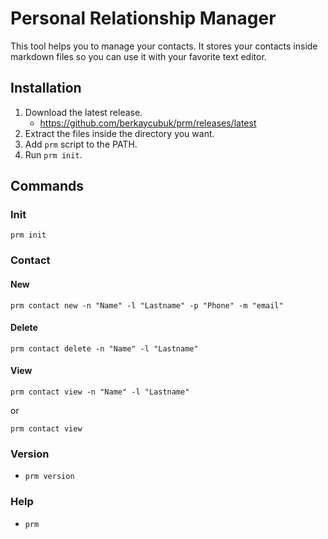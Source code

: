 # Personal Relationship Manager

This tool helps you to manage your contacts. It stores your contacts
inside markdown files so you can use it with your favorite text editor.

## Installation

1. Download the latest release.
    - https://github.com/berkaycubuk/prm/releases/latest
2. Extract the files inside the directory you want.
3. Add `prm` script to the PATH.
4. Run `prm init`.

## Commands

### Init

`prm init`

### Contact

#### New

`prm contact new -n "Name" -l "Lastname" -p "Phone" -m "email"`

#### Delete

`prm contact delete -n "Name" -l "Lastname"`

#### View

`prm contact view -n "Name" -l "Lastname"`

or

`prm contact view`

### Version

- `prm version`

### Help

- `prm`
